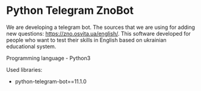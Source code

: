 # Python Telegram ZnoBot
We are developing a telegram bot. 
The sources that we are using for
adding new questions:
 https://zno.osvita.ua/english/.
This software developed for people
who want to test their skills in
English based on ukrainian
educational system.

Programming language - Python3

Used libraries:
- python-telegram-bot==11.1.0
